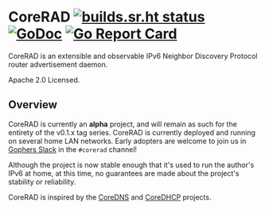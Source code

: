 # CoreRAD [![builds.sr.ht status](https://builds.sr.ht/~mdlayher/corerad.svg)](https://builds.sr.ht/~mdlayher/corerad?) [![GoDoc](https://godoc.org/github.com/mdlayher/corerad?status.svg)](https://godoc.org/github.com/mdlayher/corerad) [![Go Report Card](https://goreportcard.com/badge/github.com/mdlayher/corerad)](https://goreportcard.com/report/github.com/mdlayher/corerad)

CoreRAD is an extensible and observable IPv6 Neighbor Discovery Protocol router
advertisement daemon.

Apache 2.0 Licensed.

## Overview

CoreRAD is currently an **alpha** project, and will remain as such for the
entirety of the v0.1.x tag series. CoreRAD is currently deployed and running on
several home LAN networks. Early adopters are welcome to join us in
[Gophers Slack](https://invite.slack.golangbridge.org) in the `#corerad`
channel!

Although the project is now stable enough that it's used to run the author's
IPv6 at home, at this time, no guarantees are made about the project's stability
or reliability.

CoreRAD is inspired by the [CoreDNS](https://coredns.io/) and
[CoreDHCP](https://coredhcp.io/) projects.
